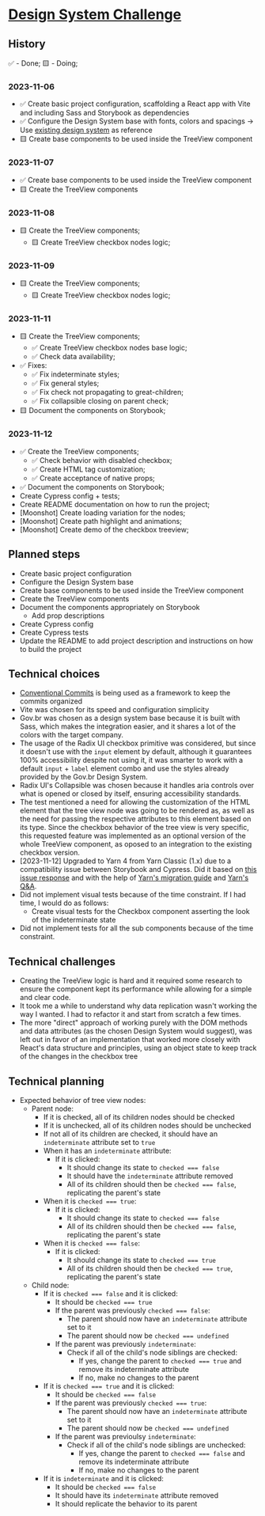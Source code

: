 # [Design System Challenge](https://gist.github.com/andersonba/6b1d07348e7baaf282a27259996d6520)

## History

✅ - Done;
🟨 - Doing;

### 2023-11-06

- ✅ Create basic project configuration, scaffolding a React app with Vite and including Sass and Storybook as dependencies
- ✅ Configure the Design System base with fonts, colors and spacings -> Use [existing design system](#technical-choices) as reference
- 🟨 Create base components to be used inside the TreeView component

### 2023-11-07

- ✅ Create base components to be used inside the TreeView component
- 🟨 Create the TreeView components

### 2023-11-08
- 🟨 Create the TreeView components;
  - 🟨 Create TreeView checkbox nodes logic;

### 2023-11-09
- 🟨 Create the TreeView components;
  - 🟨 Create TreeView checkbox nodes logic;

### 2023-11-11
- 🟨 Create the TreeView components;
  - ✅ Create TreeView checkbox nodes base logic;
  - ✅ Check data availability;
- ✅ Fixes:
  - ✅ Fix indeterminate styles;
  - ✅ Fix general styles;
  - ✅ Fix check not propagating to great-children;
  - ✅ Fix collapsible closing on parent check;
- 🟨 Document the components on Storybook;

### 2023-11-12
- ✅ Create the TreeView components;
  - ✅ Check behavior with disabled checkbox;
  - ✅ Create HTML tag customization;
  - ✅ Create acceptance of native props;
- ✅ Document the components on Storybook;
- Create Cypress config + tests;
- Create README documentation on how to run the project;
- [Moonshot] Create loading variation for the nodes;
- [Moonshot] Create path highlight and animations;
- [Moonshot] Create demo of the checkbox treeview;

## Planned steps

- Create basic project configuration
- Configure the Design System base
- Create base components to be used inside the TreeView component
- Create the TreeView components
- Document the components appropriately on Storybook
  - Add prop descriptions
- Create Cypress config
- Create Cypress tests
- Update the README to add project description and instructions on how to build the project

## Technical choices

- [Conventional Commits](https://www.conventionalcommits.org/en/v1.0.0/) is being used as a framework to keep the commits organized
- Vite was chosen for its speed and configuration simplicity
- Gov.br was chosen as a design system base because it is built with Sass, which makes the integration easier, and it shares a lot of the colors with the target company.
- The usage of the Radix UI checkbox primitive was considered, but since it doesn't use with the `input` element by default, although it guarantees 100% accessibility despite not using it, it was smarter to work with a default `input` + `label` element combo and use the styles already provided by the Gov.br Design System.
- Radix UI's Collapsible was chosen because it handles aria controls over what is opened or closed by itself, ensuring accessibility standards.
- The test mentioned a need for allowing the customization of the HTML element that the tree view node was going to be rendered as, as well as the need for passing the respective attributes to this element based on its type. Since the checkbox behavior of the tree view is very specific, this requested feature was implemented as an optional version of the whole TreeView component, as oposed to an integration to the existing checkbox version. 
- [2023-11-12] Upgraded to Yarn 4 from Yarn Classic (1.x) due to a compatibility issue between Storybook and Cypress. Did it based on [this issue response](https://github.com/cypress-io/cypress/issues/27370#issuecomment-1649715561) and with the help of [Yarn's migration guide](https://yarnpkg.com/migration/overview) and [Yarn's Q&A](https://yarnpkg.com/getting-started/qa#which-files-should-be-gitignored).
- Did not implement visual tests because of the time constraint. If I had time, I would do as follows:
  - Create visual tests for the Checkbox component asserting the look of the indeterminate state
- Did not implement tests for all the sub components because of the time constraint.

## Technical challenges

- Creating the TreeView logic is hard and it required some research to ensure the component kept its performance while allowing for a simple and clear code.
- It took me a while to understand why data replication wasn't working the way I wanted. I had to refactor it and start from scratch a few times.
- The more "direct" approach of working purely with the DOM methods and data attributes (as the chosen Design System would suggest), was left out in favor of an implementation that worked more closely with React's data structure and principles, using an object state to keep track of the changes in the checkbox tree

## Technical planning

- Expected behavior of tree view nodes:
  - Parent node:
    - If it is checked, all of its children nodes should be checked
    - If it is unchecked, all of its children nodes should be unchecked
    - If not all of its children are checked, it should have an `indeterminate` attribute set to `true`
    - When it has an `indeterminate` attribute:
      - If it is clicked:
        - It should change its state to `checked === false`
        - It should have the `indeterminate` attribute removed
        - All of its children should then be `checked === false`, replicating the parent's state
    - When it is `checked === true`:
      - If it is clicked:
        - It should change its state to `checked === false`
        - All of its children should then be `checked === false`, replicating the parent's state
    - When it is `checked === false`:
      - If it is clicked:
        - It should change its state to `checked === true`
        - All of its children should then be `checked === true`, replicating the parent's state
  - Child node:
    - If it is `checked === false` and it is clicked:
      - It should be `checked === true`
      - If the parent was previously `checked === false`:
        - The parent should now have an `indeterminate` attribute set to it
        - The parent should now be `checked === undefined`
      - If the parent was previously `indeterminate`:
        - Check if all of the child's node siblings are checked:
          - If yes, change the parent to `checked === true` and remove its indeterminate attribute
          - If no, make no changes to the parent
    - If it is `checked === true` and it is clicked:
      - It should be `checked === false`
      - If the parent was previously `checked === true`:
        - The parent should now have an `indeterminate` attribute set to it
        - The parent should now be `checked === undefined`
      - If the parent was previoulsy `indeterminate`:
        - Check if all of the child's node siblings are unchecked:
          - If yes, change the parent to `checked === false` and remove its indeterminate attribute
          - If no, make no changes to the parent
    - If it is `indeterminate` and it is clicked:
      - It should be `checked === false`
      - It should have its `indeterminate` attribute removed
      - It should replicate the behavior to its parent